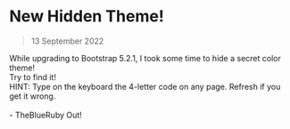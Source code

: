 # New Hidden Theme!
> 13 September 2022

While upgrading to Bootstrap 5.2.1, I took some time to hide a secret color theme!  
Try to find it!  
HINT: Type on the keyboard the 4-letter code on any page. Refresh if you get it wrong.
<br>
<br>
\- TheBlueRuby Out!
